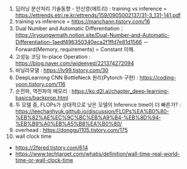 1. 딥러닝 분산처리 기술동향 - 안신영(에트리) : training vs inference = https://ettrends.etri.re.kr/ettrends/159/0905002137/31-3_131-141.pdf
2. training vs inference = https://manchann.tistory.com/16
3. Dual Number and Automatic Differentiation： https://jryoungwmath.notion.site/Dual-Number-and-Automatic-Differentiation-1aedf496350340eca2f1ffd7e81d1566
－ Forward(Memory, requirements) = Constant 이해.
4. 고성능 코딩 In-place Operation : https://blog.naver.com/wideeyed/221374272094
5. 바닐라모델 : https://lv99.tistory.com/30
6. DeepLearning CNN BottleNeck 원리(Pytorch 구현) : https://coding-yoon.tistory.com/116
7. 순전파, 역전파의 메모리 : https://ko.d2l.ai/chapter_deep-learning-basics/backprop.html
8. 두 모델 중, FLOPs가 상대적으로 낮은 모델의 Inference time이 더 빠른가? : https://leechanhyuk.github.io/discussion/FLOPs%EA%B0%80-%EB%82%AE%EC%9C%BC%EB%A9%B4-%EB%8D%94-%EB%B9%A0%EB%A5%B8%EA%B0%80/
9. overhead : https://donggu1105.tistory.com/175
10. wall clock time
- https://2fered.tistory.com/614
- https://www.techtarget.com/whatis/definition/wall-time-real-world-time-or-wall-clock-time
